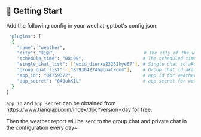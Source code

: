 ## 🚀 Getting Start

Add the following config in your wechat-gptbot's config.json:

```bash
 "plugins": [
  {
    "name": "weather",
    "city": "北京",                                 # The city of the weather report
    "schedule_time": "08:00",                      # The scheduled time
    "single_chat_list": ["wxid_dierxe23232kye67"], # Single chat id aka sender_id, send a message then you can get it from console
    "group_chat_list": ["8393042746@chatroom"],    # Group chat id aka room_id, send a message in chat group then you can get it from console
    "app_id": "84759372",                          # app id for weather api
    "app_secret": "049uhKIL"                       # app secret for weather api
  }
]
```

`app_id` and `app_secret` can be obtained from https://www.tianqiapi.com/index/doc?version=day for free.

Then the weather report will be sent to the group chat and private chat in the configuration every day~
